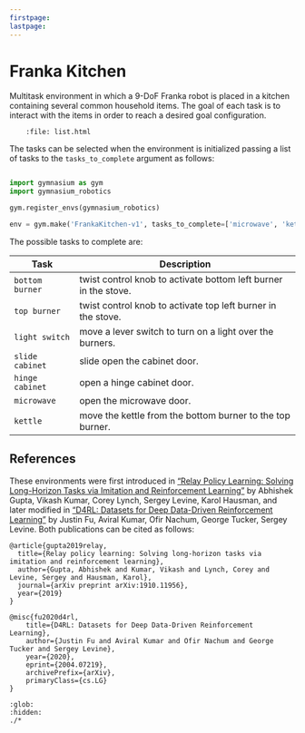 ```yaml
---
firstpage:
lastpage:
---
```


# Franka Kitchen

Multitask environment in which a 9-DoF Franka robot is placed in a kitchen containing several common household items. The goal of each task is to interact with the items in order to reach a desired goal configuration.

```{raw} html
    :file: list.html
```

The tasks can be selected when the environment is initialized passing a list of tasks to the `tasks_to_complete` argument as follows:

```python

import gymnasium as gym
import gymnasium_robotics

gym.register_envs(gymnasium_robotics)

env = gym.make('FrankaKitchen-v1', tasks_to_complete=['microwave', 'kettle'])
```

The possible tasks to complete are:

| Task            | Description                                                     |
| --------------- | --------------------------------------------------------------- |
| `bottom burner` | twist control knob to activate bottom left burner in the stove. |
| `top burner`    | twist control knob to activate top left burner in the stove.    |
| `light switch`  | move a lever switch to turn on a light over the burners.        |
| `slide cabinet` | slide open the cabinet door.                                    |
| `hinge cabinet` | open a hinge cabinet door.                                      |
| `microwave`     | open the microwave door.                                        |
| `kettle`        | move the kettle from the bottom burner to the top burner.       |

## References

These environments were first introduced in [“Relay Policy Learning: Solving Long-Horizon Tasks via Imitation and Reinforcement Learning”](https://arxiv.org/abs/1910.11956) by Abhishek Gupta, Vikash Kumar, Corey Lynch, Sergey Levine, Karol Hausman, and later modified in [“D4RL: Datasets for Deep Data-Driven Reinforcement Learning”](https://arxiv.org/abs/2004.07219) by Justin Fu, Aviral Kumar, Ofir Nachum, George Tucker, Sergey Levine. Both publications can be cited as follows:

```
@article{gupta2019relay,
  title={Relay policy learning: Solving long-horizon tasks via imitation and reinforcement learning},
  author={Gupta, Abhishek and Kumar, Vikash and Lynch, Corey and Levine, Sergey and Hausman, Karol},
  journal={arXiv preprint arXiv:1910.11956},
  year={2019}
}
```

```
@misc{fu2020d4rl,
    title={D4RL: Datasets for Deep Data-Driven Reinforcement Learning},
    author={Justin Fu and Aviral Kumar and Ofir Nachum and George Tucker and Sergey Levine},
    year={2020},
    eprint={2004.07219},
    archivePrefix={arXiv},
    primaryClass={cs.LG}
}
```

```{toctree}
:glob:
:hidden:
./*
